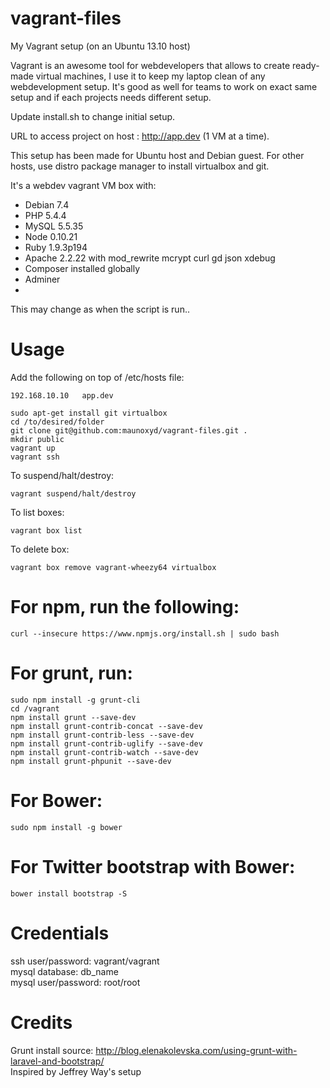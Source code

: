 vagrant-files
=============

My Vagrant setup (on an Ubuntu 13.10 host)  

Vagrant is an awesome tool for webdevelopers that allows to create ready-made virtual machines, I use it to keep my laptop clean of any webdevelopment setup. It's good as well for teams to work on exact same setup and if each projects needs different setup.  

Update install.sh to change initial setup.  

URL to access project on host : http://app.dev (1 VM at a time).  

This setup has been made for Ubuntu host and Debian guest. For other hosts, use distro package manager to install virtualbox and git.  

It's a webdev vagrant VM box with:  
* Debian 7.4
* PHP 5.4.4
* MySQL 5.5.35
* Node 0.10.21
* Ruby 1.9.3p194
* Apache 2.2.22 with mod_rewrite mcrypt curl gd json xdebug
* Composer installed globally
* Adminer  
* 
This may change as when the script is run..  

# Usage
Add the following on top of /etc/hosts file:
```
192.168.10.10   app.dev
```
```
sudo apt-get install git virtualbox
cd /to/desired/folder
git clone git@github.com:maunoxyd/vagrant-files.git .
mkdir public
vagrant up
vagrant ssh
```
To suspend/halt/destroy:  
```
vagrant suspend/halt/destroy
```
To list boxes:
```
vagrant box list
```
To delete box:
```
vagrant box remove vagrant-wheezy64 virtualbox
```

# For npm, run the following:
```
curl --insecure https://www.npmjs.org/install.sh | sudo bash
```

# For grunt, run:
```
sudo npm install -g grunt-cli
cd /vagrant
npm install grunt --save-dev 
npm install grunt-contrib-concat --save-dev 
npm install grunt-contrib-less --save-dev 
npm install grunt-contrib-uglify --save-dev 
npm install grunt-contrib-watch --save-dev 
npm install grunt-phpunit --save-dev
```

# For Bower:
```
sudo npm install -g bower
```

# For Twitter bootstrap with Bower:
```
bower install bootstrap -S
```

# Credentials
ssh user/password: vagrant/vagrant  
mysql database: db_name  
mysql user/password: root/root  

# Credits
Grunt install source: http://blog.elenakolevska.com/using-grunt-with-laravel-and-bootstrap/  
Inspired by Jeffrey Way's setup  
